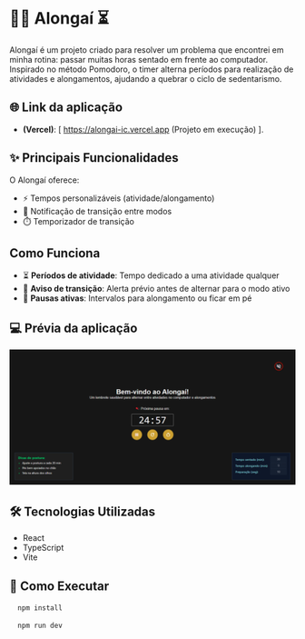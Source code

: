 # 🤸‍♂️ Alongaí ⏳

Alongaí é um projeto criado para resolver um problema que encontrei em minha rotina: passar muitas horas sentado em frente ao computador. Inspirado no método Pomodoro, o timer alterna períodos para realização de atividades e alongamentos, ajudando a quebrar o ciclo de sedentarismo.

## 🌐 Link da aplicação

- **(Vercel)**: [ https://alongai-ic.vercel.app (Projeto em execução) ].

## ✨ Principais Funcionalidades

O Alongaí oferece:

- ⚡ Tempos personalizáveis (atividade/alongamento)
- 🔔 Notificação de transição entre modos
- ⏱️ Temporizador de transição

## Como Funciona

- ⏳ **Períodos de atividade**: Tempo dedicado a uma atividade qualquer
- 🔄 **Aviso de transição**: Alerta prévio antes de alternar para o modo ativo
- 🧘 **Pausas ativas**: Intervalos para alongamento ou ficar em pé

## 💻 Prévia da aplicação

![Interface do Alongaí mostrando o timer em ação](./src/assets/screenshots/app-preview.png)

## 🛠️ Tecnologias Utilizadas

- React
- TypeScript
- Vite

## 🚀 Como Executar

```bash
  npm install
```

```bash
  npm run dev
```
